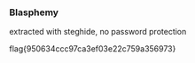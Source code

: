 ### Blasphemy

extracted with steghide, no password protection

flag{950634ccc97ca3ef03e22c759a356973}